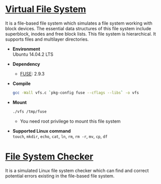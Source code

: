 # [Virtual File System](https://github.com/donghanglin/CS-GY-6233/blob/master/vfs.c)
It is a file-based file system which simulates a file system working with block devices. The essential data structures of this file system include superblock, inodes and free block lists. This file system is hierarchical. It supports files and multilayer directories. 

- **Environment**  
  Ubuntu 14.04.2 LTS
- **Dependency**
  - [FUSE](fuse.sourceforge.net): 2.9.3
- **Compile**  

  ```sh
  gcc -Wall vfs.c `pkg-config fuse --cflags --libs` -o vfs
  ```
- **Mount**

  ```sh
  ./vfs /tmp/fuse
  ```
  - You need root privilege to mount this file system
- **Supported Linux command**  
  `touch`, `mkdir`, `echo`, `cat`, `ln`, `rm`, `rm -r`, `mv`, `cp`, `df`

# [File System Checker](https://github.com/donghanglin/CS-GY-6233/blob/master/fsck.py)
It is a simulated Linux file system checker which can find and correct potential errors existing in the file-based file system.
